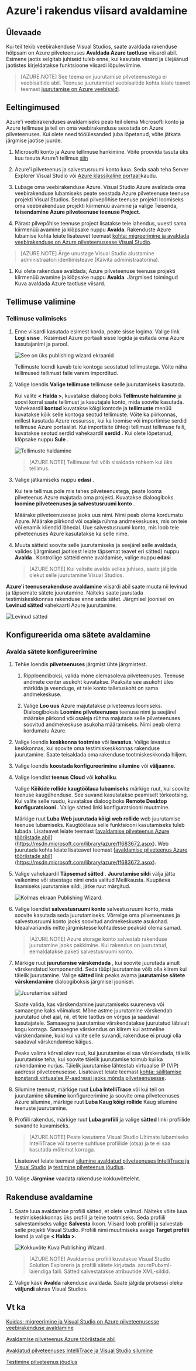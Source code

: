 <properties 
   pageTitle="Azure'i rakendus viisard avaldamine | Microsoft Azure'i"
   description="Azure'i rakendus viisard avaldamine"
   services="visual-studio-online"
   documentationCenter="na"
   authors="TomArcher"
   manager="douge"
   editor="" />
<tags 
   ms.service="multiple"
   ms.devlang="multiple"
   ms.topic="article"
   ms.tgt_pltfrm="na"
   ms.workload="na"
   ms.date="08/15/2016"
   ms.author="tarcher" />

# <a name="publish-azure-application-wizard"></a>Azure'i rakendus viisard avaldamine

## <a name="overview"></a>Ülevaade

Kui teil tekib veebirakenduse Visual Studios, saate avaldada rakenduse hõlpsam on Azure pilveteenuses **Avaldada Azure taotluse** viisardi abil. Esimene jaotis selgitab juhiseid tuleb enne, kui kasutate viisard ja ülejäänud jaotistes kirjeldatakse funktsioone viisardi lõpuleviimine.

>[AZURE.NOTE] See teema on juurutamise pilveteenustega ei veebisaitide abil. Teenuse juurutamisel veebisaitide kohta leiate teavet teemast [juurutamise on Azure veebisaidi](https://social.msdn.microsoft.com/Search/windowsazure?query=How%20to%20Deploy%20an%20Azure%20Web%20Site&Refinement=138&ac=4#refinementChanges=117&pageNumber=1&showMore=false).

## <a name="prerequisites"></a>Eeltingimused

Azure'i veebirakenduses avaldamiseks peab teil olema Microsofti konto ja Azure tellimuse ja teil on oma veebirakenduse seostada on Azure pilveteenuses. Kui olete need tööülesanded juba lõpetanud, võite jätkata järgmise jaotise juurde.

1. Microsofti konto ja Azure tellimuse hankimine. Võite proovida tasuta üks kuu tasuta Azure'i tellimus [siin](https://azure.microsoft.com/pricing/free-trial/)

1. Azure'i pilveteenus ja salvestusruumi konto luua. Seda saab teha Server Explorer Visual Studio või [Azure klassikaline portaali](http://go.microsoft.com/fwlink/?LinkID=213885)kaudu.

1. Lubage oma veebirakenduse Azure. Visual Studio Azure avaldada oma veebirakenduse lubamiseks peate seostada Azure pilveteenuse teenuse projekti Visual Studios. Seotud pilvepõhise teenuse projekti loomiseks oma veebirakenduse projekti kiirmenüü avamine ja valige Teisenda, **teisendamine Azure pilveteenuse teenuse Project**.

1. Pärast pilvepõhise teenuse project lisatakse teie lahendus, uuesti sama kiirmenüü avamine ja klõpsake nuppu **Avalda**. Rakenduste Azure lubamise kohta leiate lisateavet teemast [kohta: migreerimine ja avaldada veebirakenduse on Azure pilveteenusesse Visual Studio](https://msdn.microsoft.com/library/azure/hh420322.aspx).

>[AZURE.NOTE] Ärge unustage Visual Studio alustamine administraatori identimisteave (Käivita administraatorina).

1. Kui olete rakenduse avaldada, Azure pilveteenuse teenuse projekti kiirmenüü avamine ja klõpsake nuppu **Avalda**. Järgmised toimingud Kuva avaldada Azure taotluse viisard.

## <a name="choosing-your-subscription"></a>Tellimuse valimine

### <a name="to-choose-a-subscription"></a>Tellimuse valimiseks

1. Enne viisardi kasutada esimest korda, peate sisse logima. Valige link **Logi sisse** . Küsimisel Azure portaali sisse logida ja esitada oma Azure kasutajanimi ja parool. 

    ![See on üks publishing wizard ekraanid](./media/vs-azure-tools-publish-azure-application-wizard/IC799159.png)

    Tellimuste loendi kuvab teie kontoga seostatud tellimustega. Võite näha tellimused tellimust faile varem imporditud.

1. Valige loendis **Valige tellimuse** tellimuse selle juurutamiseks kasutada.

   Kui valite **< Halda >**, kuvatakse dialoogiboks **Tellimuste haldamine** ja soovi korral saate tellimust ja kasutajale konto, mida soovite kasutada. Vahekaardil **kontod** kuvatakse kõigi kontode ja **tellimuste** menüü kuvatakse kõik selle kontoga seotud tellimuste. Võite ka piirkonnas, millest kasutada Azure ressursse, kui ka loomise või importimise serdid tellimuse Azure portaalist. Kui importisite ühtegi tellimust tellimuse faili, kuvatakse seotud serdid vahekaardil **serdid** . Kui olete lõpetanud, klõpsake nuppu **Sule** .

    ![Tellimuste haldamine](./media/vs-azure-tools-publish-azure-application-wizard/IC799160.png)

    >[AZURE.NOTE] Tellimuse fail võib sisaldada rohkem kui üks tellimus.

1. Valige jätkamiseks nuppu **edasi** . 

    Kui teie tellimus pole mis tahes pilveteenustega, peate looma pilveteenus Azure majutada oma projekti. Kuvatakse dialoogiboks **loomine pilveteenuses ja salvestusruumi konto** .

    Määrake pilveteenusesse jaoks uus nimi. Nimi peab olema kordumatu Azure. Määrake piirkond või osaleja rühma andmekeskuses, mis on teie või enamik kliendid lähedal. Uue salvestusruumi konto, mis loob teie pilveteenuses Azure kasutatakse ka selle nime.

1. Muuta sätteid soovite selle juurutamiseks ja seejärel selle avaldada, valides (järgmisest jaotisest leiate täpsemat teavet eri sätted) nuppu **Avalda** . Kontrollige sätteid enne avaldamise, valige nuppu **edasi** .

    >[AZURE.NOTE] Kui valisite avalda selles juhises, saate jälgida olekut selle juurutamine Visual Studios.

**Azure'i teenuserakenduse avaldamine** viisardi abil saate muuta nii levinud ja täpsemate sätete juurutamine. Näiteks saate juurutada testimiskeskkonnas rakenduse enne seda sätet. Järgmisel joonisel on **Levinud sätted** vahekaarti Azure juurutamine.

![Levinud sätted](./media/vs-azure-tools-publish-azure-application-wizard/IC749013.png)

## <a name="configuring-your-publish-settings"></a>Konfigureerida oma sätete avaldamine

### <a name="to-configure-the-publish-settings"></a>Avalda sätete konfigureerimine

1. Tehke loendis **pilveteenuses** järgmist ühte järgmistest.

   1. Ripploendiboksi, valida mõne olemasoleva pilveteenuses. Teenuse andmete center asukoht kuvatakse. Peaksite see asukoht üles märkida ja veenduge, et teie konto talletuskoht on sama andmekeskuse.

    1. Valige **Loo uus** Azure majutatakse pilveteenus loomiseks. Dialoogiboksis **Loomine pilveteenuses** teenuse nimi ja seejärel määrake piirkond või osaleja rühma majutada selle pilveteenuses soovitud andmekeskuse asukoha määramiseks. Nimi peab olema kordumatu Azure.

1. Valige loendis **keskkonna** **tootmise** või **lavastus**. Valige lavastus keskkonnas, kui soovite oma testimiskeskkonnas rakenduse juurutamine. Saate teisaldada oma rakenduse tootmiskeskkonda hiljem.

1. Valige loendis **koostada konfigureerimine** **silumine** või **väljaanne**.

1. Valige loendist **teenus** **Cloud** või **kohaliku**.

    Valige **Kõikide rollide kaugtöölaua lubamiseks** märkige ruut, kui soovite teenuse kaugühenduse. See suvand kasutatakse peamiselt tõrkeotsing. Kui valite selle ruudu, kuvatakse dialoogiboks **Remote Desktop konfiguratsiooni** . Valige sätted linki konfiguratsiooni muutmine.

    Märkige ruut **Luba Web juurutada kõigi web rollide** web juurutamise teenuse lubamiseks. Kaugtöölaua selle funktsiooni kasutamiseks tuleb lubada. Lisateavet leiate teemast [[avaldamise pilveteenus Azure tööriistade abil](https://msdn.microsoft.com/library/azure/ff683672.aspx)](https://msdn.microsoft.com/library/azure/ff683672.aspx). Web juurutada kohta leiate lisateavet teemast [[avaldamise pilveteenus Azure tööriistade abil](https://msdn.microsoft.com/library/azure/ff683672.aspx)](https://msdn.microsoft.com/library/azure/ff683672.aspx).

1. Valige vahekaardil **Täpsemad sätted** . **Juurutamise sildi** välja jätta vaikenime või sisestage nimi enda valitud Meilikausta. Kuupäeva lisamiseks juurutamise sildi, jätke ruut märgitud.

    ![Kolmas ekraan Publishing Wizard.](./media/vs-azure-tools-publish-azure-application-wizard/IC749014.png)

1. Valige loendist **salvestusruumi konto** salvestusruumi konto, mida soovite kasutada seda juurutamiseks. Võrrelge oma pilveteenuses ja salvestusruumi konto jaoks soovitud andmekeskuste asukohad. Ideaalvariandis mitte järgmistesse kohtadesse peaksid olema samad.

    >[AZURE.NOTE] Azure storage konto salvestab rakenduse juurutamine jaoks pakkimine. Kui rakendus on juurutatud, eemaldatakse paketi salvestusruumi konto.

1. Märkige ruut **juurutamise värskendada** , kui soovite juurutada ainult värskendatud komponendid. Seda tüüpi juurutamise võib olla kiirem kui täielik juurutamine. Valige **sätted** link peaks avama **juurutamise sätete värskendamine** dialoogiboksis järgmisel joonisel. 

    ![Juurutamise sätted](./media/vs-azure-tools-publish-azure-application-wizard/IC617060.png)

    Saate valida, kas värskendamine juurutamiseks suureneva või samaaegne kaks võimalust. Mõne astme juurutamine värskendab juurutatud ühel ajal, nii, et teie taotlus on võrgus ja saadaval kasutajatele. Samaaegne juurutamise värskendatakse juurutatud läbivalt kogu korraga. Samaaegne värskendus on kiirem kui astmeline värskendamine, kuid kui valite selle suvandi, rakenduse ei pruugi olla saadaval värskendamise käigus.

    Peaks valima kõrval olev ruut, kui juurutamise ei saa värskendada, täielik juurutamise teha, kui soovite täielik juurutamise toimub kui ka rakendamine nurjus. Täielik juurutamise lähtestab virtuaalse IP (VIP) aadressi pilveteenusesse. Lisateavet leiate teemast [kohta: säilitamise konstandi virtuaalse IP-aadressi jaoks mõnda pilveteenusesse](https://msdn.microsoft.com/library/azure/jj614593.aspx).


1. Silumine teenust, märkige ruut **Luba IntelliTrace** või kui teil on juurutamine **silumine** konfigureerimine ja soovite oma pilveteenuses Azure silumine, märkige ruut **Luba Kaug kõigi rollide** Kaug silumine teenuste juurutamine.

2. Profiili rakendus, märkige ruut **Luba profiili** ja valige **sätted** linki profiilide suvandite kuvamiseks. 


    >[AZURE.NOTE] Peate kasutama Visual Studio Ultimate lubamiseks IntelliTrace või taseme suhtluse profiilide (otsa) ja te ei saa kasutada mõlemat korraga.

    Lisateavet leiate teemast [silumine avaldatud pilveteenuses IntelliTrace ja Visual Studio](https://msdn.microsoft.com/library/azure/ff683671.aspx) ja [testimine pilveteenus jõudlus](https://msdn.microsoft.com/library/azure/hh369930.aspx).

1. Valige **Järgmine** vaadata rakenduse kokkuvõtteleht.

## <a name="publishing-your-application"></a>Rakenduse avaldamine

1. Saate luua avaldamise profiili sätted, et olete valinud. Näiteks võite luua testimiskeskkonnas üks profiil ja teine tootmiseks. Seda profiili salvestamiseks valige **Salvesta** ikoon. Viisard loob profiili ja salvestab selle projekti Visual Studio. Profiili nimi muutmiseks avage **Target profiili** loend ja valige **< Halda >**.

    ![Kokkuvõte Kuva Publishing Wizard.](./media/vs-azure-tools-publish-azure-application-wizard/IC749015.png)

    >[AZURE.NOTE] Avaldamise profiili kuvatakse Visual Studio Solution Exploreris ja profiili sätete kirjutada .azurePubxml-laiendiga faili. Sätted salvestatakse atribuutide XML-sildid.

1. Valige käsk **Avalda** rakenduse avaldada. Saate jälgida protsessi oleku **väljundi** aknas Visual Studios.

## <a name="see-also"></a>Vt ka

[Kuidas: migreerimine ja Visual Studio on Azure pilveteenusesse veebirakenduse avaldamine](https://msdn.microsoft.com/library/azure/hh420322.aspx)

[Avaldamise pilveteenus Azure tööriistade abil](https://msdn.microsoft.com/library/azure/ff683672.aspx)

[Avaldatud pilveteenuses IntelliTrace ja Visual Studio silumine](https://msdn.microsoft.com/library/azure/ff683671.aspx)

[Testimine pilveteenus jõudlus](https://msdn.microsoft.com/library/azure/hh369930.aspx)

